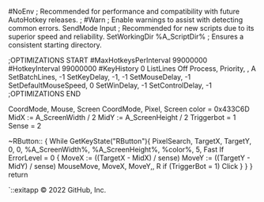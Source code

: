 #NoEnv  ; Recommended for performance and compatibility with future AutoHotkey releases.
; #Warn  ; Enable warnings to assist with detecting common errors.
SendMode Input  ; Recommended for new scripts due to its superior speed and reliability.
SetWorkingDir %A_ScriptDir%  ; Ensures a consistent starting directory.

;OPTIMIZATIONS START
#MaxHotkeysPerInterval 99000000
#HotkeyInterval 99000000
#KeyHistory 0
ListLines Off
Process, Priority, , A
SetBatchLines, -1
SetKeyDelay, -1, -1
SetMouseDelay, -1
SetDefaultMouseSpeed, 0
SetWinDelay, -1
SetControlDelay, -1
;OPTIMIZATIONS END

CoordMode, Mouse, Screen 
CoordMode, Pixel, Screen 
color = 0x433C6D
MidX := A_ScreenWidth / 2 
MidY := A_ScreenHeight / 2 
Triggerbot = 1 
Sense = 2

~RButton::
{
	While GetKeyState("RButton"){
PixelSearch, TargetX, TargetY, 0, 0, %A_ScreenWidth%, %A_ScreenHeight%, %color%, 5, Fast
If ErrorLevel = 0 
{ 
MoveX := ((TargetX - MidX) / sense) 
MoveY := ((TargetY - MidY) / sense) 
MouseMove, MoveX, MoveY,, R 
if (TriggerBot = 1) 
Click 
}
}
}
return

`::exitapp
© 2022 GitHub, Inc.
